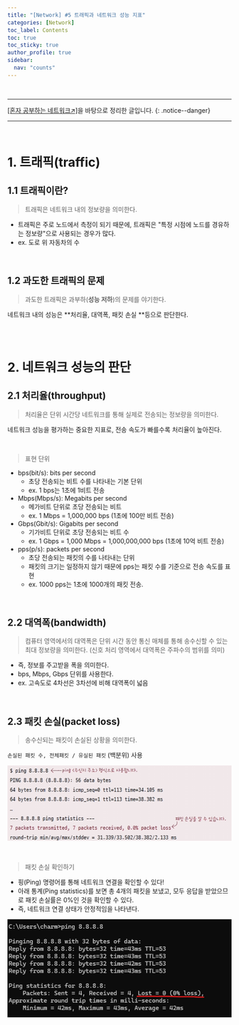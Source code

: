 ```yaml
---
title: "[Network] #5 트래픽과 네트워크 성능 지표"
categories: [Network]
toc_label: Contents
toc: true
toc_sticky: true
author_profile: true
sidebar:
  nav: "counts"
---
```


<br>

---

[[혼자 공부하는 네트워크↗️]](https://www.youtube.com/watch?v=c62qssA4hYI&list=PLYH7OjNUOWLVwdRF6_QmJVR4cQdMp0SU1&index=1)을 바탕으로 정리한 글입니다.
{: .notice--danger}

---

<br>

# 1. 트래픽(traffic)

## 1.1 트래픽이란?

> 트래픽은 네트워크 내의 정보량을 의미한다.

- 트래픽은 주로 노드에서 측정이 되기 때문에, 트래픽은 "특정 시점에 노드를 경유하는 정보량"으로 사용되는 경우가 많다.
- ex. 도로 위 자동차의 수

<br>

## 1.2 과도한 트래픽의 문제

> 과도한 트래픽은 과부하(**성능 저하**)의 문제를 야기한다.

네트워크 내의 성능은 **처리율, 대역폭, 패킷 손실 **등으로 판단한다.

<br><br>

# 2. 네트워크 성능의 판단

## 2.1 처리율(throughput)

> 처리율은 단위 시간당 네트워크를 통해 실제로 전송되는 정보량을 의미한다.

네트워크 성능을 평가하는 중요한 지표로, 전송 속도가 빠를수록 처리율이 높아진다.

<br>

> 표현 단위

- bps(bit/s): bits per second
  - 초당 전송되는 비트 수를 나타내는 기본 단위
  - ex. 1 bps는 1초에 1비트 전송
- Mbps(Mbps/s): Megabits per second
  - 메가비트 단위로 초당 전송되는 비트
  - ex. 1 Mbps = 1,000,000 bps (1초에 100만 비트 전송)
- Gbps(Gbit/s): Gigabits per second
  - 기가비트 단위로 초당 전송되는 비트 수
  - ex. 1 Gbps = 1,000 Mbps = 1,000,000,000 bps (1초에 10억 비트 전송)
- pps(p/s): packets per second
  - 초당 전송되는 패킷의 수를 나타내는 단위
  - 패킷의 크기는 일정하지 않기 때문에 pps는 패킷 수를 기준으로 전송 속도를 표현
  - ex. 1000 pps는 1초에 1000개의 패킷 전송.

<br>

## 2.2 대역폭(bandwidth)

> 컴퓨터 영역에서의 대역폭은 단위 시간 동안 통신 매체를 통해 송수신할 수 있는 최대 정보량을 의미한다. (신호 처리 영역에서 대역폭은 주파수의 범위를 의미)

- 즉, 정보를 주고받을 폭을 의미한다.
- bps, Mbps, Gbps 단위를 사용한다.
- ex. 고속도로 4차선은 3차선에 비해 대역폭이 넓음

<br>

## 2.3 패킷 손실(packet loss)

> 송수신되는 패킷이 손실된 상황을 의미한다.

`손실된 패킷 수, 전체패킷 / 유실된 패킷` (백분위) 사용

![](/assets/images/2024/2024-10-05-20-11-02.png)

<br>

> 패킷 손실 확인하기

- 핑(Ping) 명령어를 통해 네트워크 연결을 확인할 수 있다!
- 아래 통계(Ping statistics)를 보면 총 4개의 패킷을 보냈고, 모두 응답을 받았으므로 패킷 손실률은 0%인 것을 확인할 수 있다.
- 즉, 네트워크 연결 상태가 안정적임을 나타낸다.

![](/assets/images/2024/2024-10-05-20-13-40.png)

<br>
